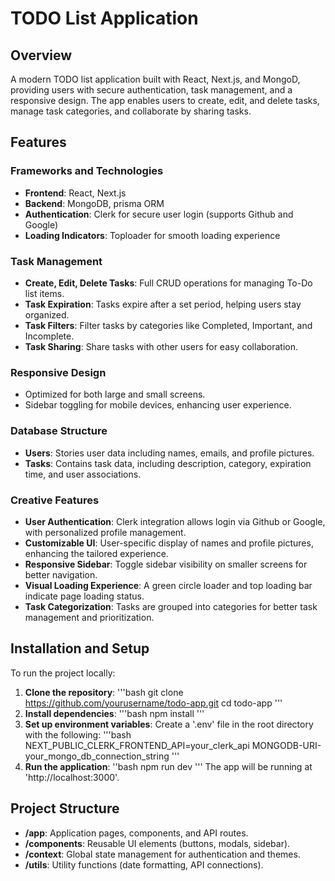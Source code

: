 # TODO List Application

## Overview

A modern TODO list application built with React, Next.js, and MongoD, providing users with secure authentication, task management, and a responsive design. The app enables users to create, edit, and delete tasks, manage task categories, and collaborate by sharing tasks.

## Features

### Frameworks and Technologies

- **Frontend**: React, Next.js
- **Backend**: MongoDB, prisma ORM
- **Authentication**: Clerk for secure user login (supports Github and Google)
- **Loading Indicators**: Toploader for smooth loading experience

### Task Management

- **Create, Edit, Delete Tasks**: Full CRUD operations for managing To-Do list items.
- **Task Expiration**: Tasks expire after a set period, helping users stay organized.
- **Task Filters**: Filter tasks by categories like Completed, Important, and Incomplete.
- **Task Sharing**: Share tasks with other users for easy collaboration.

### Responsive Design

- Optimized for both large and small screens.
- Sidebar toggling for mobile devices, enhancing user experience.

### Database Structure

- **Users**: Stories user data including names, emails, and profile pictures.
- **Tasks**: Contains task data, including description, category, expiration time, and user associations.

### Creative Features

- **User Authentication**: Clerk integration allows login via Github or Google, with personalized profile management.
- **Customizable UI**: User-specific display of names and profile pictures, enhancing the tailored experience.
- **Responsive Sidebar**: Toggle sidebar visibility on smaller screens for better navigation.
- **Visual Loading Experience**: A green circle loader and top loading bar indicate page loading status.
- **Task Categorization**: Tasks are grouped into categories for better task management and prioritization.

## Installation and Setup

To run the project locally:

1. **Clone the repository**:
   '''bash
   git clone https://github.com/yourusername/todo-app.git
   cd todo-app
   '''
2. **Install dependencies**:
   '''bash
   npm install
   '''
3. **Set up environment variables**:
   Create a '.env' file in the root directory with the following:
   '''bash
   NEXT_PUBLIC_CLERK_FRONTEND_API=your_clerk_api
   MONGODB-URI-your_mongo_db_connection_string
   '''
4. **Run the application**:
   ''bash
   npm run dev
   '''
   The app will be running at 'http://localhost:3000'.

## Project Structure

- **/app**: Application pages, components, and API routes.
- **/components**: Reusable UI elements (buttons, modals, sidebar).
- **/context**: Global state management for authentication and themes.
- **/utils**: Utility functions (date formatting, API connections).
